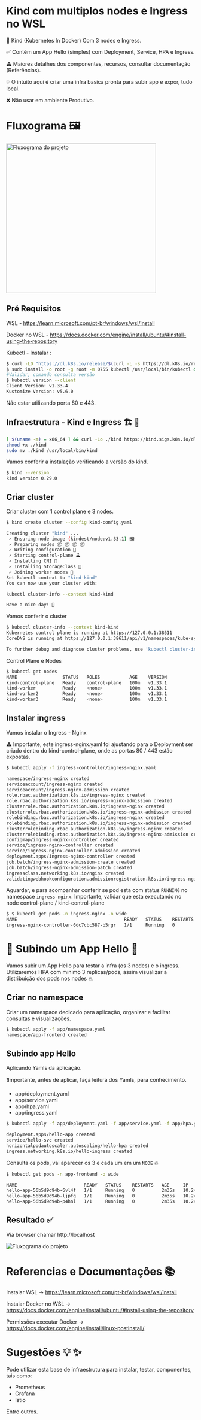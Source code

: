 # Kind com multiplos nodes e Ingress no WSL 
🚀 Kind (Kubernetes In Docker) Com 3 nodes e Ingress.

✅ Contém um App Hello (simples) com Deployment, Service, HPA e Ingress.

⚠️ Maiores detalhes dos componentes, recursos, consultar documentação (Referências).

💡 O intuito aqui é criar uma infra basica pronta para subir app e expor, tudo local.

❌ Não usar em ambiente Produtivo.

# Fluxograma 🖼️
<img src="imagens/fluxograma_macro.png" alt="Fluxograma do projeto" width="400"/>

## Pré Requisitos
WSL - https://learn.microsoft.com/pt-br/windows/wsl/install

Docker no WSL - https://docs.docker.com/engine/install/ubuntu/#install-using-the-repository

Kubectl - Instalar :

```bash
$ curl -LO "https://dl.k8s.io/release/$(curl -L -s https://dl.k8s.io/release/stable.txt)/bin/linux/amd64/kubectl"
$ sudo install -o root -g root -m 0755 kubectl /usr/local/bin/kubectl && rm kubectl
#Validar, comando consulta versão 
$ kubectl version --client
Client Version: v1.33.4
Kustomize Version: v5.6.0
```
Não estar utilizando porta 80 e 443.

## Infraestrutura - Kind e Ingress 🏗️ 🧱

```bash
[ $(uname -m) = x86_64 ] && curl -Lo ./kind https://kind.sigs.k8s.io/dl/v0.29.0/kind-linux-amd64
chmod +x ./kind
sudo mv ./kind /usr/local/bin/kind
```
Vamos conferir a instalação verificando a versão do kind.

```bash
$ kind --version
kind version 0.29.0
```

## Criar cluster 

Criar cluster com 1 control plane e 3 nodes.

```bash
$ kind create cluster --config kind-config.yaml
```
```bash
Creating cluster "kind" ...
 ✓ Ensuring node image (kindest/node:v1.33.1) 🖼
 ✓ Preparing nodes 📦 📦 📦 📦
 ✓ Writing configuration 📜
 ✓ Starting control-plane 🕹️
 ✓ Installing CNI 🔌
 ✓ Installing StorageClass 💾
 ✓ Joining worker nodes 🚜
Set kubectl context to "kind-kind"
You can now use your cluster with:

kubectl cluster-info --context kind-kind

Have a nice day! 👋
```
Vamos conferir o cluster

```bash
$ kubectl cluster-info --context kind-kind
Kubernetes control plane is running at https://127.0.0.1:38611
CoreDNS is running at https://127.0.0.1:38611/api/v1/namespaces/kube-system/services/kube-dns:dns/proxy

To further debug and diagnose cluster problems, use 'kubectl cluster-info dump'.
```
Control Plane e Nodes
```bash
$ kubectl get nodes
NAME                 STATUS   ROLES           AGE    VERSION
kind-control-plane   Ready    control-plane   100m   v1.33.1
kind-worker          Ready    <none>          100m   v1.33.1
kind-worker2         Ready    <none>          100m   v1.33.1
kind-worker3         Ready    <none>          100m   v1.33.1
```

## Instalar ingress

Vamos instalar o Ingress - Nginx

⚠️ Importante, este ingress-nginx.yaml foi ajustando para o Deployment ser criado dentro do kind-control-plane, onde as portas 80 / 443 estão expostas.

```bash
$ kubectl apply -f ingress-controller/ingress-nginx.yaml
```
```bash
namespace/ingress-nginx created
serviceaccount/ingress-nginx created
serviceaccount/ingress-nginx-admission created
role.rbac.authorization.k8s.io/ingress-nginx created
role.rbac.authorization.k8s.io/ingress-nginx-admission created
clusterrole.rbac.authorization.k8s.io/ingress-nginx created
clusterrole.rbac.authorization.k8s.io/ingress-nginx-admission created
rolebinding.rbac.authorization.k8s.io/ingress-nginx created
rolebinding.rbac.authorization.k8s.io/ingress-nginx-admission created
clusterrolebinding.rbac.authorization.k8s.io/ingress-nginx created
clusterrolebinding.rbac.authorization.k8s.io/ingress-nginx-admission created
configmap/ingress-nginx-controller created
service/ingress-nginx-controller created
service/ingress-nginx-controller-admission created
deployment.apps/ingress-nginx-controller created
job.batch/ingress-nginx-admission-create created
job.batch/ingress-nginx-admission-patch created
ingressclass.networking.k8s.io/nginx created
validatingwebhookconfiguration.admissionregistration.k8s.io/ingress-nginx-admission created
```
Aguardar, e para acompanhar conferir se pod esta com status `RUNNING` no namespace `ingress-nginx`.
Importante, validar que esta executando no node control-plane / kind-control-plane

```bash
$ $ kubectl get pods -n ingress-nginx -o wide
NAME                                        READY   STATUS    RESTARTS   AGE   IP           NODE                 NOMINATED NODE   READINESS GATES
ingress-nginx-controller-6dc7cbc587-b5rgr   1/1     Running   0          11h   10.244.0.5   kind-control-plane   <none>           <none>
```


# 🚀 Subindo um App Hello 🚀 

Vamos subir um App Hello para testar a infra (os 3 nodes) e o ingress.
Utilizaremos HPA com mínimo 3 replicas/pods, assim visualizar a distribuição dos pods nos nodes 🔥. 

## Criar no namespace

Criar um namespace dedicado para aplicação, organizar e facilitar consultas e visualizações.

```bash
$ kubectl apply -f app/namespace.yaml
namespace/app-frontend created
```
## Subindo app Hello

Aplicando Yamls da aplicação.

❗Importante, antes de aplicar, faça leitura dos Yamls, para conhecimento.

- app/deployment.yaml
- app/service.yaml
- app/hpa.yaml
- app/ingress.yaml

```bash
$ kubectl apply -f app/deployment.yaml -f app/service.yaml -f app/hpa.yaml -f app/ingress.yaml -n app-frontend

deployment.apps/hello-app created
service/hello-svc created
horizontalpodautoscaler.autoscaling/hello-hpa created
ingress.networking.k8s.io/hello-ingress created
```

Consulta os pods, vai aparecer os 3 e cada um em um `NODE` 🔥

```bash
$ kubectl get pods -n app-frontend -o wide

NAME                         READY   STATUS    RESTARTS   AGE     IP           NODE           NOMINATED NODE   READINESS GATES
hello-app-56b5d9d94b-6vl4f   1/1     Running   0          2m35s   10.244.3.4   kind-worker3   <none>           <none>
hello-app-56b5d9d94b-ljpfg   1/1     Running   0          2m35s   10.244.2.5   kind-worker    <none>           <none>
hello-app-56b5d9d94b-p4hnl   1/1     Running   0          2m35s   10.244.1.3   kind-worker2   <none>           <none>
```

## Resultado ✅

Via browser chamar http://localhost

<img src="imagens/browser.png" alt="Fluxograma do projeto"/>


# Referencias e Documentações 📚

Instalar WSL -> https://learn.microsoft.com/pt-br/windows/wsl/install

Instalar Docker no WSL -> https://docs.docker.com/engine/install/ubuntu/#install-using-the-repository

Permissões executar Docker -> https://docs.docker.com/engine/install/linux-postinstall/


# Sugestões 💡 ✨

Pode utilizar esta base de infraestrutura para instalar, testar, componentes, tais como:
- Prometheus
- Grafana
- Istio

Entre outros.

